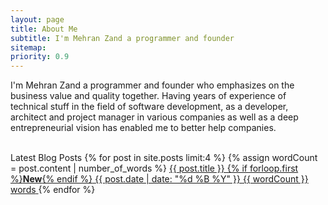 ```yaml
---
layout: page
title: About Me
subtitle: I'm Mehran Zand a programmer and founder
sitemap:
priority: 0.9
---
```

<div id="describe-text">
	<p>I'm Mehran Zand a programmer and founder who emphasizes on the business value and quality together. Having years of experience of technical stuff in the field of software development, as a developer, architect and project manager in various companies as well as a deep entrepreneurial vision has enabled me to better help companies.</p>
</div>

<br/>
Latest Blog Posts
{% for post in site.posts limit:4 %}
{% assign wordCount = post.content | number_of_words %}
<a href="{{ post.url | prepend: site.baseurl }}">
	<span class="post-teaser__title">{{ post.title }} {% if forloop.first %}<strong class="blink">New</strong>{% endif %}</span>
	<span class="post-teaser__date">{{ post.date | date: "%d %B %Y" }}</span>
	<span class="post-teaser__words">{{ wordCount }} words</span>
</a>
{% endfor %}

